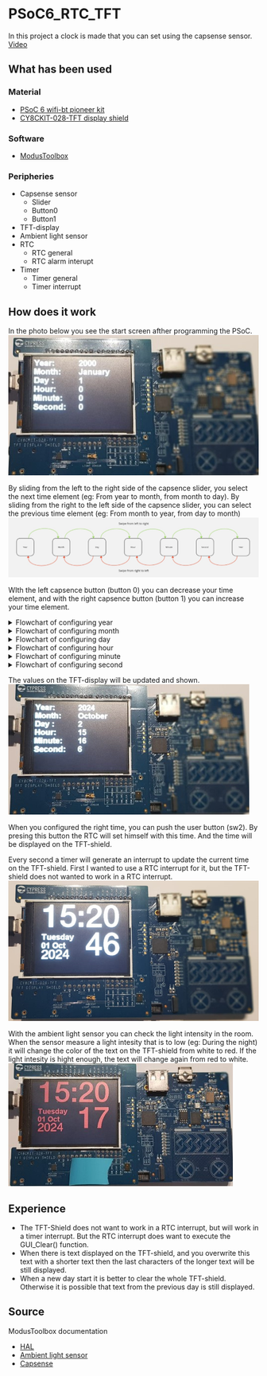 # PSoC6_RTC_TFT
In this project a clock is made that you can set using the capsense sensor.
[Video](https://youtu.be/5wDyNYDAxGc)

## What has been used
### Material
* [PSoC 6 wifi-bt pioneer kit](https://www.infineon.com/cms/en/product/evaluation-boards/cy8ckit-062-wifi-bt/)
* [CY8CKIT-028-TFT display shield](https://www.infineon.com/cms/en/product/evaluation-boards/cy8ckit-028-tft/)

### Software
* [ModusToolbox](https://www.infineon.com/cms/en/design-support/tools/sdk/modustoolbox-software/)

### Peripheries
* Capsense sensor
  * Slider
  * Button0
  * Button1
* TFT-display
* Ambient light sensor
* RTC
  * RTC general
  * RTC alarm interupt
* Timer
    * Timer general
    * Timer interrupt

## How does it work
In the photo below you see the start screen afther programming the PSoC.
![TFT_Start_Screen](Documents/Photo/TFT_Start_Screen.jpg)

By sliding from the left to the right side of the capsence slider, you select the next time element (eg: From year to month, from month to day). By sliding from the right to the left side of the capsence slider, you can select the previous time element (eg: From month to year, from day to month)
![Capsense flowchart](Documents/Flowchart/Capsense_Flowchart.jpg)

WIth the left capsence button (button 0) you can decrease your time element, and with the right capsence button (button 1) you can increase your time element.

<details>
  <summary>Flowchart of configuring year</summary>

![Year_Flowchart](Documents/Flowchart/Year_Flowchart.jpg)
</details>
<details>
<summary>Flowchart of configuring month</summary>

![Year_Flowchart](Documents/Flowchart/Month_Flowchart.jpg)
</details>
<details>
<summary>Flowchart of configuring day</summary>

![Year_Flowchart](Documents/Flowchart/Day_Flowchart.jpg)
</details>
<details>
<summary>Flowchart of configuring hour</summary>

![Year_Flowchart](Documents/Flowchart/Hour_Flowchart.jpg)
</details>
<details>
<summary>Flowchart of configuring minute</summary>

![Year_Flowchart](Documents/Flowchart/Minute_Flowchart.jpg)
</details>
<details>
<summary>Flowchart of configuring second</summary>

![Year_Flowchart](Documents/Flowchart/Second_Flowchart.jpg)
</details>

The values on the TFT-display will be updated and shown.
![TFT_Set_Time](Documents/Photo/TFT_Set_Time.jpg)

When you configured the right time, you can push the user button (sw2). By presing this button the RTC will set himself with this time. And the time will be displayed on the TFT-shield.

Every second a timer will generate an interrupt to update the current time on the TFT-shield. First I wanted to use a RTC interrupt for it, but the TFT-shield does not wanted to work in a RTC interrupt.
![TFT_Time](Documents/Photo/TFT_Time.jpg)

With the ambient light sensor you can check the light intensity in the room. When the sensor measure a light intesity that is to low (eg: During the night) it will change the color of the text on the TFT-shield from white to red. If the light intesity is hight enough, the text will change again from red to white.
![TFT_Light_Sensor](Documents/Photo/TFT_Light_Sensor.jpg)

## Experience
* The TFT-Shield does not want to work in a RTC interrupt, but will work in a timer interrupt. But the RTC interrupt does want to execute the GUI_Clear() function.
* When there is text displayed on the TFT-shield, and you overwrite this text with a shorter text then the last characters of the longer text will be still displayed.
* When a new day start it is better to clear the whole TFT-shield. Otherwise it is possible that text from the previous day is still displayed.

## Source
ModusToolbox documentation
* [HAL](https://infineon.github.io/mtb-hal-cat1/html/group__group__hal__rtc.html)
* [Ambient light sensor](https://github.com/Infineon/sensor-light)
* [Capsense](https://infineon.github.io/capsense/capsense_api_reference_manual/html/group__group__capsense__high__level.html)